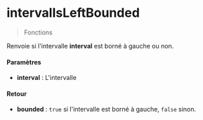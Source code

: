 # intervalIsLeftBounded
> Fonctions

Renvoie si l'intervalle **interval** est borné à gauche ou non.

#### Paramètres

- **interval** : L'intervalle

#### Retour

- **bounded** : `true` si l'intervalle est borné à gauche, `false` sinon.


